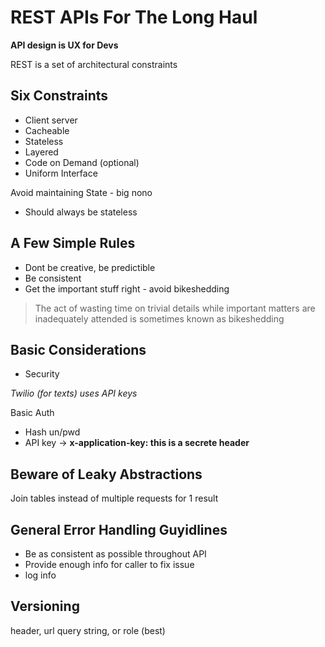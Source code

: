 # REST APIs For The Long Haul

**API design is UX for Devs**

REST is a set of architectural constraints

## Six Constraints

- Client server
- Cacheable
- Stateless
- Layered
- Code on Demand (optional)
- Uniform Interface

Avoid maintaining State - big nono

- Should always be stateless

## A Few Simple Rules

- Dont be creative, be predictible
- Be consistent
- Get the important stuff right - avoid bikeshedding

> The act of wasting time on trivial details while important matters are inadequately attended is sometimes known as bikeshedding

## Basic Considerations

- Security

*Twilio (for texts) uses API keys*

Basic Auth

- Hash un/pwd
- API key -> **x-application-key: this is a secrete header**

## Beware of Leaky Abstractions

Join tables instead of multiple requests for 1 result

## General Error Handling Guyidlines

- Be as consistent as possible throughout API
- Provide enough info for caller to fix issue
- log info

## Versioning

header, url query string, or role (best)
